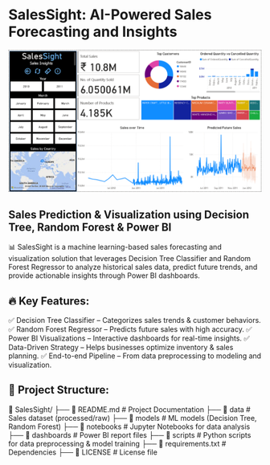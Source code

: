 # SalesSight: AI-Powered Sales Forecasting and Insights

![Dashboard Image](https://github.com/Vickey-VJ/SalesSight-AI-Powered-Sales-Forecasting-Insights/blob/main/dashboards/image.png)

## Sales Prediction & Visualization using Decision Tree, Random Forest & Power BI
📊 SalesSight is a machine learning-based sales forecasting and visualization solution that leverages Decision Tree Classifier and Random Forest Regressor to analyze historical sales data, predict future trends, and provide actionable insights through Power BI dashboards.

## 🔥 Key Features:
✅ Decision Tree Classifier – Categorizes sales trends & customer behaviors.
✅ Random Forest Regressor – Predicts future sales with high accuracy.
✅ Power BI Visualizations – Interactive dashboards for real-time insights.
✅ Data-Driven Strategy – Helps businesses optimize inventory & sales planning.
✅ End-to-end Pipeline – From data preprocessing to modeling and visualization.

## 📂 Project Structure:
📁 SalesSight/
 ├── 📄 README.md            # Project Documentation
 ├── 📂 data                 # Sales dataset (processed/raw)
 ├── 📂 models               # ML models (Decision Tree, Random Forest)
 ├── 📂 notebooks            # Jupyter Notebooks for data analysis
 ├── 📂 dashboards           # Power BI report files
 ├── 📂 scripts              # Python scripts for data preprocessing & model training
 ├── 📄 requirements.txt     # Dependencies
 ├── 📄 LICENSE              # License file
